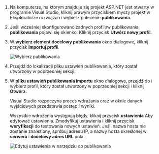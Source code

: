 
1. Na komputerze, na którym znajduje się projekt ASP.NET jest otwarty w programie Visual Studio, kliknij prawym przyciskiem myszy projekt w Eksploratorze rozwiązań i wybierz polecenie **publikowania**.

1. Jeśli wcześniej skonfigurowano żadnych profilów publikowania, **publikowania** pojawi się okienko. Kliknij przycisk **Utwórz nowy profil**.

1. W **wybierz element docelowy publikowania** okno dialogowe, kliknij przycisk **Importuj profil**.

    ![Wybierz publikowania](../../deployment/media/tutorial-publish-tool-import-profile.png)

1. Przejdź do lokalizacji pliku ustawień publikowania, który został utworzony w poprzedniej sekcji.

1. W **pliku ustawień publikowania importu** okno dialogowe, przejdź do i wybierz profil, który został utworzony w poprzedniej sekcji i kliknij **Otwórz**.

    Visual Studio rozpoczyna proces wdrażania oraz w oknie danych wyjściowych przedstawia postęp i wyniki.

    Wszystkie wdrożenia występują błędy, kliknij przycisk **ustawienia** Aby edytować ustawienia. Zmodyfikuj ustawienia i kliknij przycisk **weryfikacji** do testowania nowych ustawień. Jeśli nazwa hosta nie zostanie znaleziony, spróbuj adresu IP, a nazwy hosta określonej w **serwera** i **docelowy adres URL** pola.

    ![Edytuj ustawienia w narzędziu do publikowania](../../deployment/media/tutorial-configure-publish-settings-in-tool.png)
